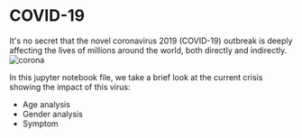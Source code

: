 # COVID-19
It's no secret that the novel coronavirus 2019 (COVID-19) outbreak is deeply affecting the lives of millions around the world, both directly and indirectly. 
![corona](https://user-images.githubusercontent.com/37942992/77074185-b0dd0900-6a5d-11ea-90d7-840f0ca6d1c9.jpg)

In this jupyter notebook file, we  take a brief look at the current crisis showing the impact of this virus:
- Age analysis
- Gender analysis
- Symptom
